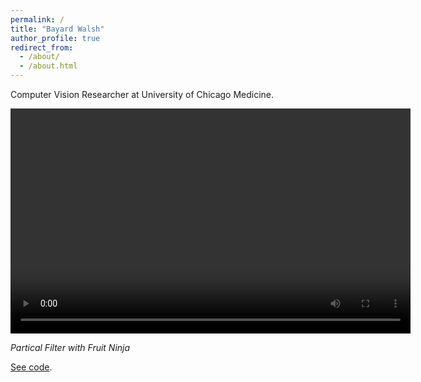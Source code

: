 ```yaml
---
permalink: /
title: "Bayard Walsh"
author_profile: true
redirect_from: 
  - /about/
  - /about.html
---
```


Computer Vision Researcher at University of Chicago Medicine.

<video width="640" height="360" controls>
  <source src="http://bkwalsh.github.io/files/cursor50.mp4" type="video/mp4">
  Your browser does not support the video tag.
</video>

_Partical Filter with Fruit Ninja_


[See code](https://github.com/bkwalsh/Autonomous-Lab-HW-/tree/main/hw4/SDL_Fruit_Ninja "fruitninja").

